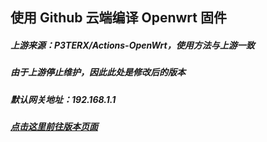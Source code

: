## 使用 Github 云端编译 Openwrt 固件
##### 上游来源：P3TERX/Actions-OpenWrt，使用方法与上游一致
##### 由于上游停止维护，因此此处是修改后的版本
##### 默认网关地址：192.168.1.1
#####  [点击这里前往版本页面](https://github.com/mdaylight/actions-openwrt-x86/releases)
